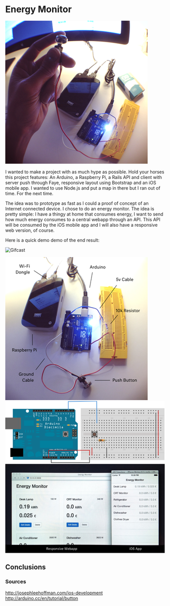 # Energy Monitor

![Poster](https://raw.githubusercontent.com/marcelinollano/energy-monitor/master/Assets/Poster.jpg)

I wanted to make a project with as much hype as possible. Hold your horses this project features: An Arduino, a Raspberry Pi, a Rails API and client with server push through Faye, responsive layout using Bootstrap and an iOS mobile app. I wanted to use Node.js and put a map in there but I ran out of time. For the next time.

The idea was to prototype as fast as I could a proof of concept of an Internet connected device. I chose to do an energy monitor. The idea is pretty simple: I have a thingy at home that consumes energy, I want to send how much energy consumes to a central webapp through an API. This API will be consumed by the iOS mobile app and I will also have a responsive web version, of course.

Here is a quick demo demo of the end result:

![Gifcast](https://raw.githubusercontent.com/marcelinollano/energy-monitor/master/Assets/Gifcast.gif)


![Materials](https://raw.githubusercontent.com/marcelinollano/energy-monitor/master/Assets/Materials.jpg)
![Wiring](https://raw.githubusercontent.com/marcelinollano/energy-monitor/master/Assets/Wiring.png)
![Apps](https://raw.githubusercontent.com/marcelinollano/energy-monitor/master/Assets/Apps.jpg)

## Conclusions

### Sources

http://josephleehoffman.com/ios-development
http://arduino.cc/en/tutorial/button
